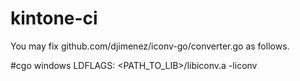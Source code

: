 kintone-ci
==========

You may fix github.com/djimenez/iconv-go/converter.go as follows.

\#cgo windows LDFLAGS: <PATH_TO_LIB>/libiconv.a -liconv
